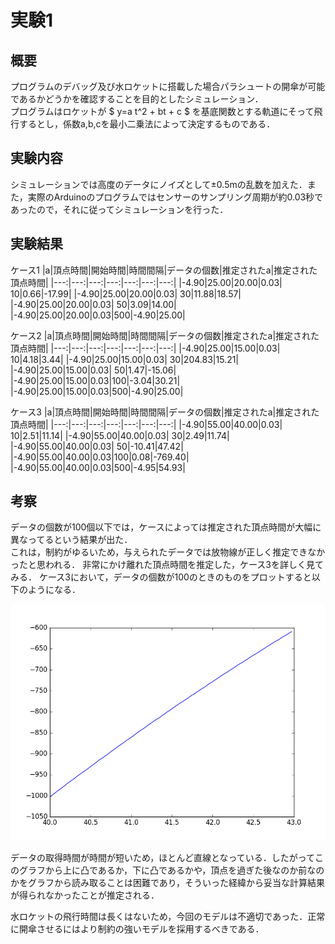 # 実験1

## 概要  
プログラムのデバッグ及び水ロケットに搭載した場合パラシュートの開傘が可能であるかどうかを確認することを目的としたシミュレーション．  
プログラムはロケットが $ y=a t^2 + bt +  c $ を基底関数とする軌道にそって飛行するとし，係数a,b,cを最小二乗法によって決定するものである．

## 実験内容

シミュレーションでは高度のデータにノイズとして±0.5mの乱数を加えた．また，実際のArduinoのプログラムではセンサーのサンプリング周期が約0.03秒であったので，それに従ってシミュレーションを行った．

## 実験結果

ケース1
|a|頂点時間|開始時間|時間間隔|データの個数|推定されたa|推定された頂点時間|
|---:|---:|---:|---:|---:|---:|---:|
|-4.90|25.00|20.00|0.03| 10|0.66|-17.99|
|-4.90|25.00|20.00|0.03| 30|11.88|18.57|
|-4.90|25.00|20.00|0.03| 50|3.09|14.00|
|-4.90|25.00|20.00|0.03|500|-4.90|25.00|

ケース2
|a|頂点時間|開始時間|時間間隔|データの個数|推定されたa|推定された頂点時間|
|---:|---:|---:|---:|---:|---:|---:|
|-4.90|25.00|15.00|0.03| 10|4.18|3.44|
|-4.90|25.00|15.00|0.03| 30|204.83|15.21|
|-4.90|25.00|15.00|0.03| 50|1.47|-15.06|
|-4.90|25.00|15.00|0.03|100|-3.04|30.21|
|-4.90|25.00|15.00|0.03|500|-4.90|25.00|

ケース3
|a|頂点時間|開始時間|時間間隔|データの個数|推定されたa|推定された頂点時間|
|---:|---:|---:|---:|---:|---:|---:|
|-4.90|55.00|40.00|0.03| 10|2.51|11.14|
|-4.90|55.00|40.00|0.03| 30|2.49|11.74|
|-4.90|55.00|40.00|0.03| 50|-10.41|47.42|
|-4.90|55.00|40.00|0.03|100|0.08|-769.40|
|-4.90|55.00|40.00|0.03|500|-4.95|54.93|

## 考察

データの個数が100個以下では，ケースによっては推定された頂点時間が大幅に異なってるという結果が出た．  
これは，制約がゆるいため，与えられたデータでは放物線が正しく推定できなかったと思われる．
非常にかけ離れた頂点時間を推定した，ケース3を詳しく見てみる．
ケース3において，データの個数が100のときのものをプロットすると以下のようになる．

![graph](figure_1.png "graph")

データの取得時間が時間が短いため，ほとんど直線となっている．したがってこのグラフから上に凸であるか，下に凸であるかや，頂点を過ぎた後なのか前なのかをグラフから読み取ることは困難であり，そういった経緯から妥当な計算結果が得られなかったことが推定される．  

水ロケットの飛行時間は長くはないため，今回のモデルは不適切であった．正常に開傘させるにはより制約の強いモデルを採用するべきである．
